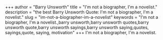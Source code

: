 +++
author = "Barry Unsworth"
title = "I'm not a biographer, I'm a novelist."
description = "the best Barry Unsworth Quote: I'm not a biographer, I'm a novelist."
slug = "im-not-a-biographer-im-a-novelist"
keywords = "I'm not a biographer, I'm a novelist.,barry unsworth,barry unsworth quotes,barry unsworth quote,barry unsworth sayings,barry unsworth saying,quotes, sayings,quote, saying, motivation"
+++
I'm not a biographer, I'm a novelist.

